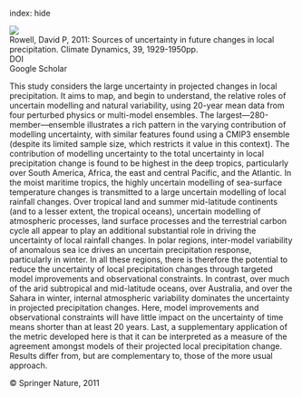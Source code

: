 index: hide

<div class="Citation">
    <div class="Citation-thumb CitationThumb-linked"  data-href="https://doi.org/10.1007/s00382-011-1210-2">
      <img src="https://static.claimspace.cloud/climate-study-static/refs/thumbs/14/Rowell_2011-thumb.png" />
    </div>

  <div class="Citation-body">
    <div class="Citation-text">Rowell, David P, 2011: Sources of uncertainty in future changes in local precipitation. <span class="Article-journal">Climate Dynamics, </span><span class="Article-volume">39, </span>1929-1950pp.</div>
    <div class="Citation-links">
      <div class="CitationLink" data-href="https://doi.org/10.1007/s00382-011-1210-2">
        <div class="CitationLink-icon CitationLink-Doi"></div>
        <div class="CitationLink-text">DOI</div>
      </div>
      <div class="CitationLink" data-href="https://scholar.google.com/scholar?q=10.1007/s00382-011-1210-2">
        <div class="CitationLink-icon CitationLink-Scholar"></div>
        <div class="CitationLink-text">Google Scholar</div>
      </div>
    </div>
  </div>
</div>

This study considers the large uncertainty in projected changes in local precipitation. It aims to map, and begin to understand, the relative roles of uncertain modelling and natural variability, using 20-year mean data from four perturbed physics or multi-model ensembles. The largest—280-member—ensemble illustrates a rich pattern in the varying contribution of modelling uncertainty, with similar features found using a CMIP3 ensemble (despite its limited sample size, which restricts it value in this context). The contribution of modelling uncertainty to the total uncertainty in local precipitation change is found to be highest in the deep tropics, particularly over South America, Africa, the east and central Pacific, and the Atlantic. In the moist maritime tropics, the highly uncertain modelling of sea-surface temperature changes is transmitted to a large uncertain modelling of local rainfall changes. Over tropical land and summer mid-latitude continents (and to a lesser extent, the tropical oceans), uncertain modelling of atmospheric processes, land surface processes and the terrestrial carbon cycle all appear to play an additional substantial role in driving the uncertainty of local rainfall changes. In polar regions, inter-model variability of anomalous sea ice drives an uncertain precipitation response, particularly in winter. In all these regions, there is therefore the potential to reduce the uncertainty of local precipitation changes through targeted model improvements and observational constraints. In contrast, over much of the arid subtropical and mid-latitude oceans, over Australia, and over the Sahara in winter, internal atmospheric variability dominates the uncertainty in projected precipitation changes. Here, model improvements and observational constraints will have little impact on the uncertainty of time means shorter than at least 20 years. Last, a supplementary application of the metric developed here is that it can be interpreted as a measure of the agreement amongst models of their projected local precipitation change. Results differ from, but are complementary to, those of the more usual approach.

<div class="Citation-copy">
&copy; Springer Nature, 2011
</div>
